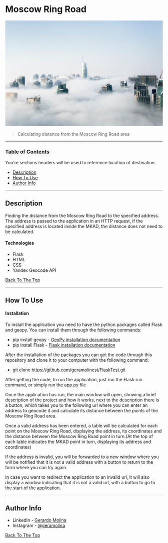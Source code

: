 # Moscow Ring Road

![Project Image](https://github.com/geramolinest/FlaskTest/blob/main/static/assets/back-ground2.jpg)

> Calculating distance from the Moscow Ring Road area

---

### Table of Contents
You're sections headers will be used to reference location of destination.

- [Description](#description)
- [How To Use](#how-to-use)
- [Author Info](#author-info)

---

## Description

Finding the distance from the Moscow Ring Road to the specified address. The address is passed to the application in an HTTP request, 
                          if the specified address is located inside the MKAD, the distance does not need to be calculated.

#### Technologies

- Flask
- HTML
- CSS
- Yandex Geocode API


[Back To The Top](#read-me-template)

---

## How To Use

#### Installation
To install the application you need to have the python packages called Flask and geopy. You can install them through the following commands:
- pip install geopy - [GeoPy installation documentation](https://geopy.readthedocs.io/en/stable/#installation)
- pip install Flask - [Flask installation documentation](https://flask.palletsprojects.com/en/2.0.x/installation/)

After the installation of the packages you can get the code through this repository and clone it to your computer with the following command:
- git clone https://github.com/geramolinest/FlaskTest.git

After getting the code, to run the application, just run the Flask run command, or simply run the app.py file

Once the application has run, the main window will open, showing a brief description of the project and how it works, 
next to the description there is a button, which takes you to the following url where you can enter an address to geocode it and calculate its distance 
between the points of the Moscow Ring Road area.

Once a valid address has been entered, a table will be calculated for each point on the Moscow Ring Road, displaying the address, 
its coordinates and the distance between the Moscow Ring Road point in turn.(At the top of each table indicates the MKAD point in turn, displaying its address and coordinates)

If the address is invalid, you will be forwarded to a new window where you will be notified that it is not a valid address with a 
button to return to the form where you can try again.

In case you want to redirect the application to an invalid url, it will also display a window indicating that it is not a valid url, 
with a button to go to the start of the application.

---

## Author Info

- LinkedIn - [Gerardo Molina](https://www.linkedin.com/in/geramolest)
- Instagram - [@geramolina](https://www.instagram.com/geramolina)

[Back To The Top](#read-me-template)
